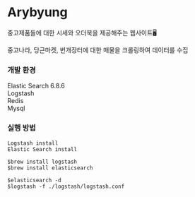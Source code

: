 # Arybyung
중고제품들에 대한 시세와 오더북을 제공해주는 웹사이트🖥

중고나라, 당근마켓, 번개장터에 대한 매물을 크롤링하여 데이터를 수집


### 개발 환경
Elastic Search 6.8.6<br>
Logstash<br>
Redis<br>
Mysql

### 실행 방법
```
Logstash install
Elastic Search install

$brew install logstash
$brew install elasticsearch

$elasticsearch -d
$logstash -f ./logstash/logstash.conf
```


